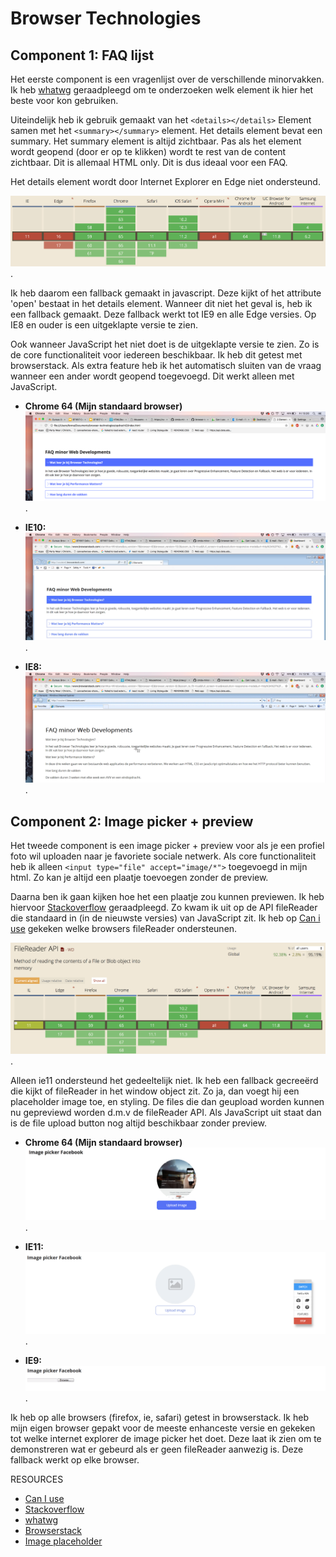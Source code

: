 # Browser Technologies

## Component 1: <b>FAQ lijst</b>
Het eerste component is een vragenlijst over de verschillende minorvakken. Ik heb [whatwg]( https://html.spec.whatwg.org/multipage/interactive-elements.html#the-details-element) geraadpleegd om te onderzoeken welk element ik hier het beste voor kon gebruiken.

Uiteindelijk heb ik gebruik gemaakt van het `<details></details>` Element samen met het `<summary></summary>` element.
Het details element bevat een summary. Het summary element is altijd zichtbaar. Pas als het element wordt geopend (door er op te klikken) wordt te rest van de content zichtbaar. Dit is allemaal HTML only. Dit is dus ideaal voor een FAQ.

Het details element wordt door Internet Explorer en Edge niet ondersteund.

![CanIuse details](https://github.com/fennadew/browser-technologies/blob/master/opdracht2/img/details.png).

Ik heb daarom een fallback gemaakt in javascript. Deze kijkt of het attribute 'open' bestaat in het details element. Wanneer dit niet het geval is, heb ik een fallback gemaakt. Deze fallback werkt tot IE9 en alle Edge versies. Op IE8 en ouder is een uitgeklapte versie te zien.

Ook wanneer JavaScript het niet doet is de uitgeklapte versie te zien. Zo is de core functionaliteit voor iedereen beschikbaar.
Ik heb dit getest met browserstack. Als extra feature heb ik het automatisch sluiten van de vraag wanneer een ander wordt geopend toegevoegd. Dit werkt alleen met JavaScript.

* <b>Chrome 64 (Mijn standaard browser)</b>
![Chrome](https://github.com/fennadew/browser-technologies/blob/master/opdracht2/img/chrome.png).

* <b>IE10:</b>
![IE10](https://github.com/fennadew/browser-technologies/blob/master/opdracht2/img/ie10.png).

* <b>IE8:</b>
![IE8](https://github.com/fennadew/browser-technologies/blob/master/opdracht2/img/ie8.png).


## Component 2: <b>Image picker + preview</b>
Het tweede component is een image picker + preview voor als je een profiel foto wil uploaden naar je favoriete sociale netwerk. Als core functionaliteit heb ik alleen `<input type="file" accept="image/*">` toegevoegd in mijn html. Zo kan je altijd een plaatje toevoegen zonder de preview.

Daarna ben ik gaan kijken hoe het een plaatje zou kunnen previewen. Ik heb hiervoor [Stackoverflow](https://stackoverflow.com/questions/4459379/preview-an-image-before-it-is-uploaded) geraadpleegd. Zo kwam ik uit op de API fileReader die standaard in (in de nieuwste versies) van JavaScript zit. Ik heb op [Can i use](https://caniuse.com/#search=FileReader) gekeken welke browsers fileReader ondersteunen.

![File reader can I use](https://github.com/fennadew/browser-technologies/blob/master/opdracht2/img/filereader.png).

Alleen ie11 ondersteund het gedeeltelijk niet. Ik heb een fallback gecreeërd die kijkt of fileReader in het window object zit. Zo ja, dan voegt hij een placeholder image toe, en styling. De files die dan geupload worden kunnen nu gepreviewd worden d.m.v de fileReader API. Als JavaScript uit staat dan is de file upload button nog altijd beschikbaar zonder preview.

* <b>Chrome 64 (Mijn standaard browser)</b>
![Chrome](https://github.com/fennadew/browser-technologies/blob/master/opdracht2/img/chrome2.png).

* <b>IE11:</b>
![IE10](https://github.com/fennadew/browser-technologies/blob/master/opdracht2/img/ie11.png).

* <b>IE9:</b>
![IE8](https://github.com/fennadew/browser-technologies/blob/master/opdracht2/img/ie9.png).

Ik heb op alle browsers (firefox, ie, safari) getest in browserstack. Ik heb mijn eigen browser gepakt voor de meeste enhanceste versie en gekeken tot welke internet explorer de image picker het doet. Deze laat ik zien om te demonstreren wat er gebeurd als er geen fileReader aanwezig is. Deze fallback werkt op elke browser.


RESOURCES
* [Can I use](https://caniuse.com/)
* [Stackoverflow](https://stackoverflow.com/questions/4459379/preview-an-image-before-it-is-uploaded)
* [whatwg]( https://html.spec.whatwg.org/multipage/interactive-elements.html#the-details-element)
* [Browserstack](https://www.browserstack.com/)
* [Image placeholder](http://lwvnaperville.org/wp-content/uploads/2017/06/placeholder.png)
